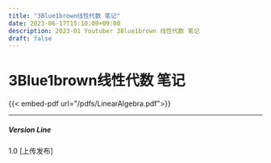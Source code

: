 ```yaml
---
title: "3Blue1brown线性代数 笔记"
date: 2023-06-17T15:10:09+09:00
description: 2023-01 Youtuber 3Blue1brown 线性代数 笔记  
draft: false
---
```


# 3Blue1brown线性代数 笔记


{{< embed-pdf url="/pdfs/LinearAlgebra.pdf">}}

***
##### Version Line

1.0 [上传发布] 
 